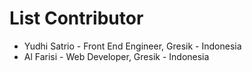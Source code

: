 

# List Contributor

- Yudhi Satrio - Front End Engineer, Gresik - Indonesia
- Al Farisi - Web Developer, Gresik - Indonesia
